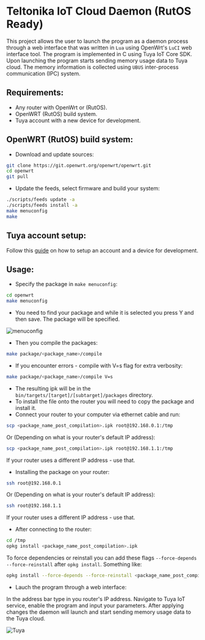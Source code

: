 # Teltonika IoT Cloud Daemon (RutOS Ready)

This project allows the user to launch the program as a daemon process through a web interface that was written in `Lua` using OpenWrt's `LuCI` web interface tool. The program is implemented in C using Tuya IoT Core SDK. Upon launching the program starts sending memory usage data to Tuya cloud. The memory information is collected using `UBUS` inter-process communication (IPC) system. 

## Requirements:

* Any router with OpenWrt or (RutOS).
* OpenWRT (RutOS) build system.
* Tuya account with a new device for development.

## OpenWRT (RutOS) build system:

* Download and update sources:
```bash
git clone https://git.openwrt.org/openwrt/openwrt.git
cd openwrt
git pull
```
* Update the feeds, select firmware and build your system:
```bash
./scripts/feeds update -a
./scripts/feeds install -a
make menuconfig
make
```

## Tuya account setup:

Follow this [guide](https://github.com/tuya/tuya-iot-core-sdk) on how to setup an account and a device for development.

## Usage:

* Specify the package in `make menuconfig`:
```bash
cd openwrt
make menuconfig
```
* You need to find your package and while it is selected you press Y and then save. The package will be specified.

![menuconfig](menuconfig.png)

* Then you compile the packages:
```bash
make package/<package_name>/compile
```
* If you encounter errors - compile with V=s flag for extra verbosity:
```bash
make package/<package_name>/compile V=s
```
* The resulting ipk will be in the `bin/targets/[target]/[subtarget]/packages` directory.
* To install the file onto the router you will need to copy the package and install it.
* Connect your router to your computer via ethernet cable and run:
```bash
scp <package_name_post_compilation>.ipk root@192.168.0.1:/tmp
```
Or (Depending on what is your router's default IP address):
```bash
scp <package_name_post_compilation>.ipk root@192.168.1.1:/tmp
```
If your router uses a different IP address - use that.

* Installing the package on your router:
```bash
ssh root@192.168.0.1
```
Or (Depending on what is your router's default IP address):
```bash
ssh root@192.168.1.1
```
If your router uses a different IP address - use that.

* After connecting to the router:
```bash
cd /tmp
opkg install <package_name_post_compilation>.ipk
```
To force dependencies or reinstall you can add these flags `--force-depends --force-reinstall` after `opkg install`. Something like:
```bash
opkg install --force-depends --force-reinstall <package_name_post_compilation>.ipk
```

* Lauch the program through a web interface:

In the address bar type in you router's IP address. Navigate to Tuya IoT service, enable the program and input your parameters. After applying changes the daemon will launch and start sending memory usage data to the Tuya cloud.

![Tuya](Tuya.png)